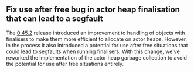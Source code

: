 ## Fix use after free bug in actor heap finalisation that can lead to a segfault

The [0.45.2](https://github.com/ponylang/ponyc/releases/tag/0.45.2) release introduced an improvement to handling of objects with finalisers to make them more efficient to allocate on actor heaps. However, in the process it also introduced a potential for use after free situations that could lead to segfaults when running finalisers. With this change, we've reworked the implementation of the actor heap garbage collection to avoid the potential for use after free situations entirely.